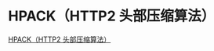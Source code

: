 <!--
 * @Author: tangdaoyong
 * @Date: 2021-06-16 14:52:59
 * @LastEditors: tangdaoyong
 * @LastEditTime: 2021-06-16 14:53:18
 * @Description: HPACK（HTTP2 头部压缩算法）
-->
# HPACK（HTTP2 头部压缩算法）

[HPACK（HTTP2 头部压缩算法）](https://blog.csdn.net/u010129119/article/details/79392545)